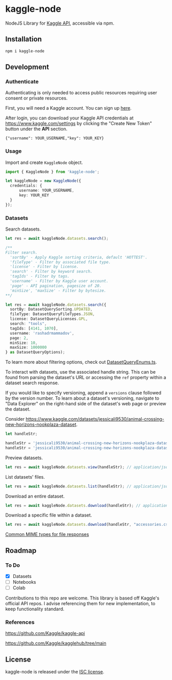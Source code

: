 # kaggle-node

NodeJS Library for [Kaggle API](https://www.kaggle.com/docs/api), accessible via npm.

## Installation

```sh
npm i kaggle-node
```

## Development

### Authenticate

Authenticating is only needed to access public resources requiring user consent or private resources.

First, you will need a Kaggle account. You can sign up [here](https://www.kaggle.com/).

After login, you can download your Kaggle API credentials at https://www.kaggle.com/settings by clicking the "Create New Token" button under the **API** section.

```
{"username": YOUR_USERNAME,"key": YOUR_KEY}
```

### Usage

Import and create `KaggleNode` object.
```ts
import { KaggleNode } from 'kaggle-node';

let kaggleNode = new KaggleNode({
  credentials: {
      username: YOUR_USERNAME,
      key: YOUR_KEY
  }
});
```

### Datasets

Search datasets.

```ts
let res = await kaggleNode.datasets.search();

/**
Filter search.
  'sortBy' - Apply Kaggle sorting criteria, default 'HOTTEST'.
  'fileType' - Filter by associated file type.
  'license' - Filter by license.
  'search' - Filter by keyword search.
  'tagIds' - Filter by tags.
  'username' - Filter by Kaggle user account.
  'page' - API pagination, pagesize of 20.
  'minSize', 'maxSize' - Filter by bytesize.
**/

let res = await kaggleNode.datasets.search({
  sortBy: DatasetQuerySorting.UPDATED,
  fileType: DatasetQueryFileTypes.JSON,
  license: DatasetQueryLicenses.GPL,
  search: "tools",
  tagIds: [4141, 1070],
  username: 'rashadrmammadov',
  page: 2,
  minSize: 10,
  maxSize: 1000000
} as DatasetQueryOptions);
```

To learn more about filtering options, check out [DatasetQueryEnums.ts](src/enums/DatasetQueryEnums.ts).

To interact with datasets, use the associated handle string. This can be found from parsing the dataset's URL or accessing the `ref` property within a dataset search response.

If you would like to specify versioning, append a `versions` clause followed by the version number. To learn about a dataset's versioning, 
navigate to "Data Explorer" on the right-hand side of the dataset's web page or preview the dataset.

Consider https://www.kaggle.com/datasets/jessicali9530/animal-crossing-new-horizons-nookplaza-dataset.

```ts
let handleStr;

handleStr = 'jessicali9530/animal-crossing-new-horizons-nookplaza-dataset';
handleStr = 'jessicali9530/animal-crossing-new-horizons-nookplaza-dataset/versions/2';
```

Preview datasets.

```ts
let res = await kaggleNode.datasets.view(handleStr); // application/json
```

List datasets' files.

```ts
let res = await kaggleNode.datasets.list(handleStr); // application/json
```

Download an entire dataset.

```ts
let res = await kaggleNode.datasets.download(handleStr); // application/zip
```

Download a specific file within a dataset.

```ts
let res = await kaggleNode.datasets.download(handleStr, "accessories.csv"); // text/csv
```

[Common MIME types for file responses](https://developer.mozilla.org/en-US/docs/Web/HTTP/Basics_of_HTTP/MIME_types/Common_types)

## Roadmap

### To Do

- [X] Datasets
- [ ] Notebooks
- [ ] Colab

Contributions to this repo are welcome. This library is based off Kaggle's official API repos. I advise referencing them for new implementation, to keep functionality standard.

### References

https://github.com/Kaggle/kaggle-api

https://github.com/Kaggle/kagglehub/tree/main

## License

kaggle-node is released under the [ISC license](LICENSE.txt).